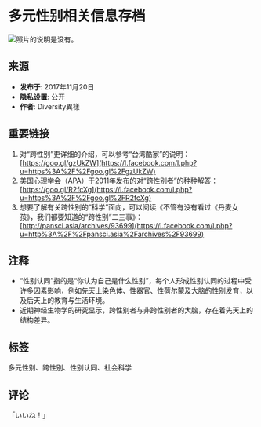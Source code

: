 # 多元性别相关信息存档

![照片的说明是没有。](https://scontent-sjc3-1.xx.fbcdn.net/v/t39.30808-6/464070529_3043107112497065_301879100824803742_n.jpg?_nc_cat=111&ccb=1-7&_nc_sid=cf85f3&_nc_ohc=pgsHtW_7FpMQ7kNvgEF62m7&_nc_oc=AdjMiSUS6mrPuVQ8SqeubESPlK6wo0jmK6CW1QdUuCfmFucaZOmgbnQSSe6v9PZ5Shc&_nc_zt=23&_nc_ht=scontent-sjc3-1.xx&_nc_gid=Avr2DxVGLt_7RWrVvCJzHB_&oh=00_AYAHj7fcuf56Maey4IGFEr06ghc4dxxd0t3HsaR9Hagiaw&oe=67BCF5BF)

## 来源

- **发布于**: 2017年11月20日
- **隐私设置**: 公开
- **作者**: Diversity異樣

## 重要链接

1. 对“跨性别”更详细的介绍，可以参考“台湾酷家”的说明：[https://goo.gl/gzUkZW](https://l.facebook.com/l.php?u=https%3A%2F%2Fgoo.gl%2FgzUkZW)
2. 美国心理学会（APA）于2011年发布的对“跨性别者”的种种解答：[https://goo.gl/R2fcXg](https://l.facebook.com/l.php?u=https%3A%2F%2Fgoo.gl%2FR2fcXg)
3. 想要了解有关跨性别的“科学”面向，可以阅读《不管有没有看过《丹麦女孩》，我们都要知道的“跨性别”二三事》：[http://pansci.asia/archives/93699](https://l.facebook.com/l.php?u=http%3A%2F%2Fpansci.asia%2Farchives%2F93699)

## 注释

- “性别认同”指的是“你认为自己是什么性别”，每个人形成性别认同的过程中受许多因素影响，例如先天上染色体、性器官、性荷尔蒙及大脑的性别发育，以及后天上的教育与生活环境。
- 近期神经生物学的研究显示，跨性别者与非跨性别者的大脑，存在着先天上的结构差异。

## 标签

多元性别、跨性别、性别认同、社会科学

## 评论

「いいね！」